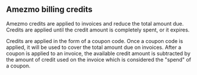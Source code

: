 ## Amezmo billing credits

Amezmo credits are applied to invoices and reduce the total amount due. Credits are applied 
until the credit amount is completely spent, or it expires. 

Credits are applied in the form of a coupon code. Once a coupon code is applied, it will be used to cover the total amount due on invoices. After a coupon is applied to an invoice, the available credit amount is subtracted by the amount of credit used on the invoice which is considered the "spend" of a coupon.